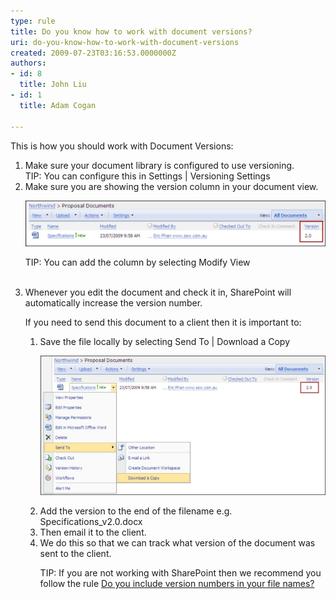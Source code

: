 ```yaml
---
type: rule
title: Do you know how to work with document versions?
uri: do-you-know-how-to-work-with-document-versions
created: 2009-07-23T03:16:53.0000000Z
authors:
- id: 8
  title: John Liu
- id: 1
  title: Adam Cogan

---
```




<span class='intro'> This is how you should work with Document Versions&#58; </span>

<ol><li>Make sure your document library is configured to use versioning.<br> TIP&#58; You can configure this in Settings | Versioning Settings​ </li><li>Make sure you are showing the version column in your document view. 
      <dl class="image"><dt>
            <img border="0" src="./VersionColumn_Small.jpg" alt="Add a version column" style="border-width&#58;0px;border-style&#58;solid;" />
         </dt></dl><p>TIP&#58; You can add the column by selecting Modify View</p>​​</li><li>Whenever you edit the document and check it in, SharePoint will automatically increase the version number.</li><p>If you need to send this document to a client then it is important to&#58; </p><ol><li>Save the file locally by selecting Send To | Download a Copy 
         <dl class="image"><dt>
               <img border="0" src="./SaveFileLocally_Small.jpg" alt="Save a file locally" />
            </dt></dl></li><li>Add the version to the end of the filename e.g. Specifications_v2.0.docx</li><li>Then email it to the client.</li><li>We do this so that we can track what version of the document was sent to the client.</li><p>​TIP&#58; If you are not working with SharePoint then we recommend you follow the rule 
         <a href="http&#58;//www.ssw.com.au/ssw/Standards/Rules/RulesToBetterTechnicalDocumentation.aspx#VersionNumber">Do you include version numbers in your file names?</a></p></ol></ol>


